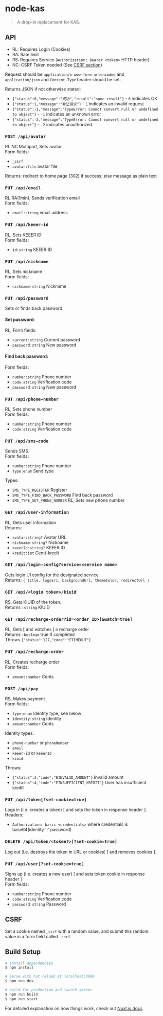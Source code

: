 # node-kas

> A drop-in replacement for KAS.

## API

- RL: Requires Login (Cookies)
- RA: Rate limit
- RS: Requires Service (`Authorization: Bearer <token>` HTTP header)
- NC: CSRF Token needed (See [CSRF section](#csrf))

Request should be `application/x-www-form-urlencoded` and `application/json` and `Content-Type` header should be set.

Returns JSON if not otherwise stated:
- `{"status":0,"message":"成功","result":"some result"}` - `0` indicates OK
- `{"status":1,"message":"非法请求"}` - `1` indicates an invalid request
- `{"status":-1,"message":"TypeError: Cannot convert null or undefined to object"}` - `-1` indicates an unknown error
- `{"status":-2,"message":"TypeError: Cannot convert null or undefined to object"}` - `-2` indicates unauthorized

### `POST /api/avatar`
RL NC Multipart, Sets avatar    
Form fields:
- `_csrf`
- `avatar:file` avatar file

Returns: redirect to home page (302) if success; else message as plain text

### `PUT /api/email`
RL RA(1min), Sends verification email    
Form fields:
- `email:string` email address

### `PUT /api/keeer-id`
RL, Sets KEEER ID    
Form fields:
- `id:string` KEEER ID

### `PUT /api/nickname`
RL, Sets nickname    
Form fields:
- `nickname:string` Nickname

### `PUT /api/password`
Sets or finds back password

#### Set password:
RL, Form fields:
- `current:string` Current password
- `password:string` New password

#### Find back password:
Form fields:
- `number:string` Phone number
- `code:string` Verification code
- `password:string` New password

### `PUT /api/phone-number`
RL, Sets phone number    
Form fields:
- `number:string` Phone number
- `code:string` Verification code

### `PUT /api/sms-code`
Sends SMS.    
Form fields:
- `number:string` Phone number
- `type:enum` Send type

Types:
- `SMS_TYPE_REGISTER` Register
- `SMS_TYPE_FIND_BACK_PASSWORD` Find back password
- `SMS_TYPE_SET_PHONE_NUMBER` RL, Sets new phone number

### `GET /api/user-information`
RL, Gets user information    
Returns:
- `avatar:string?` Avatar URL
- `nickname:string?` Nickname
- `keeerId:string?` KEEER ID
- `kredit:int` Centi-kredit

### `GET /api/login-config?service=<service name>`
Gets login UI config for the designated service    
Returns: `{ title, logoSrc, backgroundUrl, themeColor, redirectUrl }`

### `GET /api/<login token>/kiuid`
RS, Gets KIUID of the token.    
Returns `:string` KIUID

### `GET /api/recharge-order?id=<order ID>[&watch=true]`
RL, Gets [ and watches ] a recharge order    
Returns `:boolean` true if completed    
Throws `{"status":127,"code":"ETIMEOUT"}`

### `PUT /api/recharge-order`
RL, Creates recharge order    
Form fields:
- `amount:number` Cents

### `POST /api/pay`
RS, Makes payment    
Form fields:
- `type:enum` Identity type, see below
- `identity:string` Identity
- `amount:number` Cents

Identity types:
- `phone-number` or `phoneNumber`
- `email`
- `keeer-id` or `keeerId`
- `kiuid`

Throws: 
- `{"status":3,"code":"EINVALID_AMOUNT"}` Invalid amount
- `{"status":4,"code":"EINSUFFICIENT_KREDIT"}` User has insufficient kredit

### `PUT /api/token[?set-cookie=true]`
Logs in (i.e. creates a token) [ and sets the token in response header ].    
Headers:
- `Authorization: basic <credentials>` where credentials is base64(identity ':' password)

### `DELETE /api/token/<token?>[?set-cookie=true]`
Log out (i.e. destroys the token in URL or cookies) [ and removes cookies ].

### `PUT /api/user[?set-cookie=true]`
Signs up (i.e. creates a new user) [ and sets token cookie in response header ]    
Form fields:
- `number:string` Phone number
- `code:string` Verification code
- `password:string` Password

## CSRF
Set a cookie named `_csrf` with a random value, and submit this random value in a form field called `_csrf`.

## Build Setup

```bash
# install dependencies
$ npm install

# serve with hot reload at localhost:3000
$ npm run dev

# build for production and launch server
$ npm run build
$ npm run start
```

For detailed explanation on how things work, check out [Nuxt.js docs](https://nuxtjs.org).
